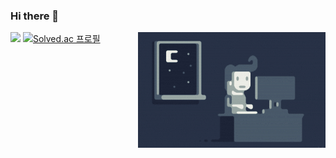 ### Hi there 👋
<a href="bchi2000@gmail.com" target="_black"><img src="https://img.shields.io/badge/bchi2000@gmail.com-62B47A?style=flat-square&logo=Naver&logoColor=white"/></a>
[![Solved.ac
프로필](http://mazassumnida.wtf/api/v2/generate_badge?boj=bchi2000)](https://solved.ac/eodyd7072)
<img src="https://raw.githubusercontent.com/AVS1508/AVS1508/master/assets/Night-Coding.gif" align="right">
<!--
**BYUNCHANGILL/BYUNCHANGILL** is a ✨ _special_ ✨ repository because its `README.md` (this file) appears on your GitHub profile.

Here are some ideas to get you started:

- 🔭 I’m currently working on ...
- 🌱 I’m currently learning ...
- 👯 I’m looking to collaborate on ...
- 🤔 I’m looking for help with ...
- 💬 Ask me about ...
- 📫 How to reach me: ...
- 😄 Pronouns: ...
- ⚡ Fun fact: ...
-->
